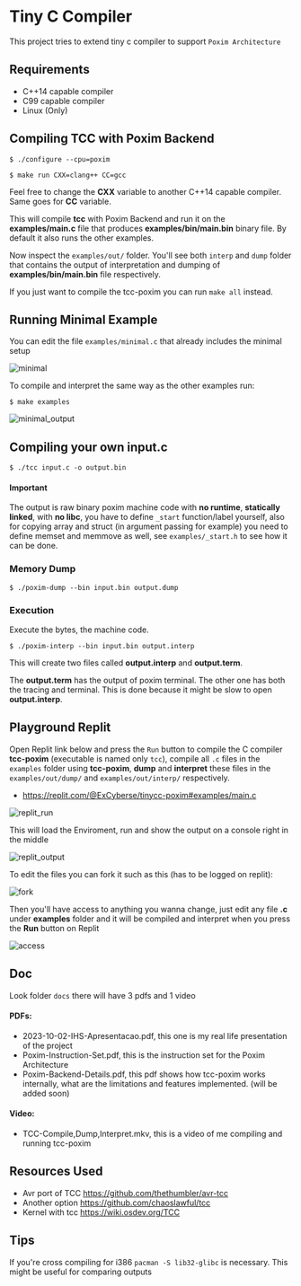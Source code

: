 # Tiny C Compiler

This project tries to extend tiny c compiler to support `Poxim Architecture`


## Requirements
- C++14 capable compiler
- C99 capable compiler
- Linux (Only)

## Compiling TCC with Poxim Backend


    $ ./configure --cpu=poxim 

    $ make run CXX=clang++ CC=gcc


Feel free to change the **CXX** variable to another C++14 capable compiler. Same goes for **CC** variable.

This will compile **tcc** with Poxim Backend and run it on the **examples/main.c** file that produces **examples/bin/main.bin** binary file. By default it also runs the other examples.

Now inspect the ``examples/out/`` folder. You'll see both `interp` and `dump` folder that contains the output of interpretation and dumping of **examples/bin/main.bin** file respectively.

If you just want to compile the tcc-poxim you can run `make all` instead.


## Running Minimal Example

You can edit the file ``examples/minimal.c`` that already includes the minimal setup

![minimal](img/minimal.png)

To compile and interpret the same way as the other examples run:


    $ make examples


![minimal_output](img/minimal.interp.png)



## Compiling your own input.c

    $ ./tcc input.c -o output.bin

#### **Important**

The output is raw binary poxim machine code with **no runtime**, **statically linked**, with **no libc**, you have to define `_start` function/label yourself, also for copying array and struct (in argument passing for example) you need to define memset and memmove as well, see `examples/_start.h` to see how it can be done.

### Memory Dump

    $ ./poxim-dump --bin input.bin output.dump

### Execution

Execute the bytes, the machine code.

    $ ./poxim-interp --bin input.bin output.interp

This will create two files called **output.interp** and **output.term**.

The **output.term** has the output of poxim terminal. The other one has both the tracing and terminal.
This is done because it might be slow to open **output.interp**.

## Playground Replit

Open Replit link below and press the ``Run`` button to compile the C compiler **tcc-poxim** (executable is named only ``tcc``), compile all `.c` files in the `examples` folder using **tcc-poxim**,  **dump** and **interpret** these files in the  ``examples/out/dump/`` and ``examples/out/interp/`` respectively.

- https://replit.com/@ExCyberse/tinycc-poxim#examples/main.c

![replit_run](img/replit_run.png)

This will load the Enviroment, run and show the output on a console right in the middle


![replit_output](img/replit_output.png)

To edit the files you can fork it such as this (has to be logged on replit):

![fork](img/fork.png)

Then you'll have access to anything you wanna change, just edit any file **.c** under **examples** folder and it will be compiled and interpret when you press the **Run** button on Replit

![access](img/access.png)

## Doc

Look folder `docs` there will have 3 pdfs  and 1 video

#### PDFs:
  - 2023-10-02-IHS-Apresentacao.pdf, this one is my real life presentation of the project
  - Poxim-Instruction-Set.pdf, this is the instruction set for the Poxim Architecture         
  - Poxim-Backend-Details.pdf, this pdf shows how tcc-poxim works internally, what are the limitations and features implemented. (will be added soon)

#### Video:
  - TCC-Compile,Dump,Interpret.mkv, this is a video of me compiling and running tcc-poxim


## Resources Used
- Avr port of TCC https://github.com/thethumbler/avr-tcc
- Another option https://github.com/chaoslawful/tcc
- Kernel with tcc https://wiki.osdev.org/TCC

## Tips

If you're cross compiling for i386 ``pacman -S lib32-glibc`` is necessary. This might be useful for comparing outputs

